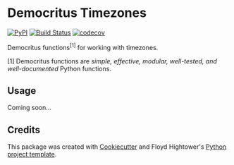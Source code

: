# Democritus Timezones

[![PyPI](https://img.shields.io/pypi/v/democritus-timezones.svg)](https://pypi.python.org/pypi/democritus-timezones)
[![Build Status](https://travis-ci.com/democritus-project/democritus-timezones.svg?branch=main)](https://travis-ci.com/democritus-project/democritus-timezones)
[![codecov](https://codecov.io/gh/democritus-project/democritus-timezones/branch/main/graph/badge.svg?token=71AUI2UE08)](https://codecov.io/gh/democritus-project/democritus-timezones)

Democritus functions<sup>[1]</sup> for working with timezones.

[1] Democritus functions are <i>simple, effective, modular, well-tested, and well-documented</i> Python functions.

## Usage

Coming soon...

## Credits

This package was created with [Cookiecutter](https://github.com/audreyr/cookiecutter) and Floyd Hightower's [Python project template](https://github.com/fhightower-templates/python-project-template).
